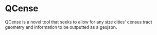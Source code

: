 # QCense
QCense is a novel tool that seeks to allow for any size cities' census tract geometry and information to be outputted as a geojson.
